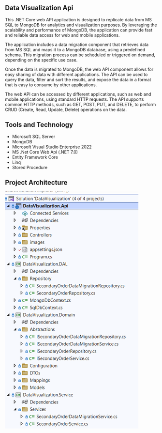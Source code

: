 ## Data Visualization Api
This .NET Core web API application is designed to replicate data from MS SQL to MongoDB for analytics and visualization purposes. By leveraging the scalability and performance of MongoDB, the application can provide fast and reliable data access for web and mobile applications.

The application includes a data migration component that retrieves data from MS SQL and maps it to a MongoDB database, using a predefined schema. This migration process can be scheduled or triggered on demand, depending on the specific use case.

Once the data is migrated to MongoDB, the web API component allows for easy sharing of data with different applications. The API can be used to query the data, filter and sort the results, and expose the data in a format that is easy to consume by other applications.

The web API can be accessed by different applications, such as web and mobile applications, using standard HTTP requests. The API supports common HTTP methods, such as GET, POST, PUT, and DELETE, to perform CRUD (Create, Read, Update, Delete) operations on the data.

## Tools and Technology 
+ Microsoft SQL Server
+ MongoDB
+ Microsoft Visual Studio Enterprise 2022
+ MS .Net Core Web Api (.NET 7.0)
+ Entity Framework Core
+ Linq
+ Stored Procedure

## Project Architecture 
![Architecture](/DataVisualization.Api/images/ProjectView.PNG)
